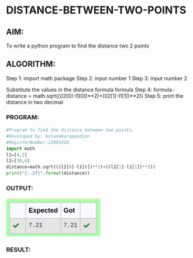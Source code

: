 # DISTANCE-BETWEEN-TWO-POINTS

## AIM:
To write a python program to find the distance two 2 points
## ALGORITHM:
Step 1: import math package
Step 2: input number 1
Step 3: input number 2

Substitute the values in the distance formula formula
Step 4: formula : distance = math.sqrt(((l2[0]-l1[0])**2)+((l2[1]-l1[1])**2))
Step 5: print the distance in two decimal
### PROGRAM:
```python
#Program to find the distance between two points.
#Developed by: kulasekarapandian
#RegisterNumber:22001410
import math
l1=[4,2]
l2=[10,6]    
distance=math.sqrt(((l2[0]-l1[0])**2)+((l2[1]-l1[1])**2))
print("{:.2f}".format(distance))
```

  


### OUTPUT:
![output](/output1.png)

### RESULT:
